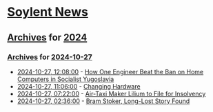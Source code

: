 # [Soylent News](../../../README.md)

## [Archives](../../index.md) for [2024](../index.md)

### [Archives](../../index.md) for [2024-10-27](index.md)

* [2024-10-27, 12:08:00](https://soylentnews.org/article.pl?sid=24/10/25/1549248&from=rss) - [How One Engineer Beat the Ban on Home Computers in Socialist Yugoslavia](https://soylentnews.org/article.pl?sid=24/10/25/1549248&from=rss)
* [2024-10-27, 11:06:00](https://soylentnews.org/meta/article.pl?sid=24/10/27/1056210&from=rss) - [Changing Hardware](https://soylentnews.org/meta/article.pl?sid=24/10/27/1056210&from=rss)
* [2024-10-27, 07:22:00](https://soylentnews.org/article.pl?sid=24/10/25/1547236&from=rss) - [Air-Taxi Maker Lilium to File for Insolvency](https://soylentnews.org/article.pl?sid=24/10/25/1547236&from=rss)
* [2024-10-27, 02:36:00](https://soylentnews.org/article.pl?sid=24/10/25/0032205&from=rss) - [Bram Stoker, Long-Lost Story Found](https://soylentnews.org/article.pl?sid=24/10/25/0032205&from=rss)
